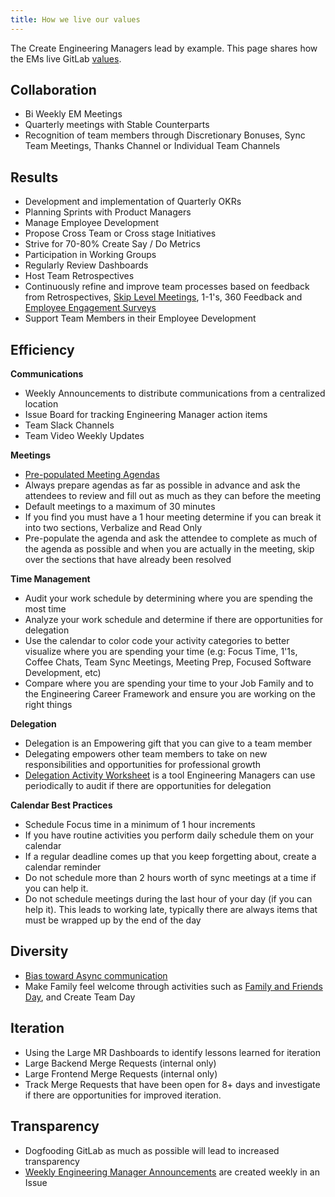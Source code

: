 ```yaml
---
title: How we live our values
---
```


The Create Engineering Managers lead by example.  This page shares how the EMs live GitLab [values](/handbook/values/).

## Collaboration

- Bi Weekly EM Meetings
- Quarterly meetings with Stable Counterparts
- Recognition of team members through Discretionary Bonuses, Sync Team Meetings, Thanks Channel or Individual Team Channels

## Results

- Development and implementation of Quarterly OKRs
- Planning Sprints with Product Managers
- Manage Employee Development
- Propose Cross Team or Cross stage Initiatives
- Strive for 70-80% Create Say / Do  Metrics
- Participation in Working Groups
- Regularly Review Dashboards
- Host Team Retrospectives
- Continuously refine and improve team processes based on feedback from Retrospectives, [Skip Level Meetings](/handbook/engineering/development/dev/create/engineers/skip-level/), 1-1's, 360 Feedback and [Employee Engagement Surveys](/handbook/engineering/development/dev/create/engineers/engagement-survey/)
- Support Team Members in their Employee Development

## Efficiency

**Communications**

- Weekly Announcements to distribute communications from a centralized location
- Issue Board for tracking Engineering Manager action items
- Team Slack Channels
- Team Video Weekly Updates

**Meetings**

- [Pre-populated Meeting Agendas](/handbook/engineering/development/dev/create/engineering-managers/meetings/)
- Always prepare agendas as far as possible in advance and ask the attendees to review and fill out as much as they can before the meeting
- Default meetings to a maximum of 30 minutes
- If you find you must have a 1 hour meeting determine if you can break it into two sections, Verbalize and Read Only
- Pre-populate the agenda and ask the attendee to complete as much of the agenda as possible and when you are actually in the meeting, skip over the sections that have already been resolved

**Time Management**

- Audit your work schedule by determining where you are spending the most time
- Analyze your work schedule and determine if there are opportunities for delegation
- Use the calendar to color code your activity categories to better visualize where you are spending your time (e.g: Focus Time, 1'1s, Coffee Chats, Team Sync Meetings, Meeting Prep, Focused Software Development, etc)
- Compare where you are spending your time to your Job Family and to the Engineering Career Framework and ensure you are working on the right things

**Delegation**

- Delegation is an Empowering gift that you can give to a team member
- Delegating empowers other team members to take on new responsibilities and opportunities for professional growth
- [Delegation Activity Worksheet](https://docs.google.com/spreadsheets/d/1Ly5CzDKb5Op-WBCx4NQfy2RTSpqtq7o7lCiQWikjMiI/edit#gid=0) is a tool Engineering Managers can use periodically to audit if there are opportunities for delegation

**Calendar Best Practices**

- Schedule Focus time in a minimum of 1 hour increments
- If you have routine activities you perform daily schedule them on your calendar
- If a regular deadline comes  up that you keep forgetting about, create a calendar reminder
- Do not schedule more than 2 hours worth of sync meetings at a time if you can help it.
- Do not schedule meetings during the last hour of your day (if you can help it). This leads to working late, typically there are always items that must be wrapped up by the end of the day

## Diversity

- [Bias toward Async communication](/handbook/company/culture/all-remote/asynchronous/)
- Make Family feel welcome through activities such as [Family and Friends Day](/handbook/company/family-and-friends-day/), and  Create Team Day

## Iteration

- Using the Large MR Dashboards to identify lessons learned for iteration
- Large Backend Merge Requests (internal only)
- Large Frontend Merge Requests (internal only)
- Track Merge Requests that have been open for 8+ days and investigate if there are opportunities for improved iteration.

## Transparency

- Dogfooding GitLab as much as possible will lead to increased transparency
- [Weekly Engineering Manager Announcements](https://gitlab.com/gitlab-com/create-stage/create-engineering-managers/-/issues?scope=all&utf8=✓&state=all&label_name[]=Weekly%20Team%20Announcement) are created weekly in an Issue

